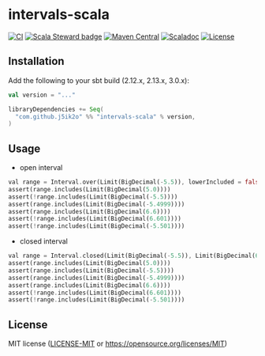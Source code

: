 # intervals-scala

[![CI](https://github.com/j5ik2o/intervals-scala/workflows/CI/badge.svg)](https://github.com/j5ik2o/intervals-scala/actions?query=workflow%3ACI)
[![Scala Steward badge](https://img.shields.io/badge/Scala_Steward-helping-blue.svg?style=flat&logo=data:image/png;base64,iVBORw0KGgoAAAANSUhEUgAAAA4AAAAQCAMAAAARSr4IAAAAVFBMVEUAAACHjojlOy5NWlrKzcYRKjGFjIbp293YycuLa3pYY2LSqql4f3pCUFTgSjNodYRmcXUsPD/NTTbjRS+2jomhgnzNc223cGvZS0HaSD0XLjbaSjElhIr+AAAAAXRSTlMAQObYZgAAAHlJREFUCNdNyosOwyAIhWHAQS1Vt7a77/3fcxxdmv0xwmckutAR1nkm4ggbyEcg/wWmlGLDAA3oL50xi6fk5ffZ3E2E3QfZDCcCN2YtbEWZt+Drc6u6rlqv7Uk0LdKqqr5rk2UCRXOk0vmQKGfc94nOJyQjouF9H/wCc9gECEYfONoAAAAASUVORK5CYII=)](https://scala-steward.org)
[![Maven Central](https://maven-badges.herokuapp.com/maven-central/com.github.j5ik2o/intervals-scala_2.13/badge.svg)](https://maven-badges.herokuapp.com/maven-central/com.github.j5ik2o/intervals-scala_2.13)
[![Scaladoc](http://javadoc-badge.appspot.com/com.github.j5ik2o/intervals-scala_2.13.svg?label=scaladoc)](http://javadoc-badge.appspot.com/com.github.j5ik2o/intervals-scala_2.13/com/github/j5ik2o/akka/persistence/dynamodb/index.html?javadocio=true)
[![License](https://img.shields.io/badge/License-Apache%202.0-blue.svg)](https://opensource.org/licenses/Apache-2.0)

## Installation

Add the following to your sbt build (2.12.x, 2.13.x, 3.0.x):

```scala
val version = "..."

libraryDependencies += Seq(
  "com.github.j5ik2o" %% "intervals-scala" % version,
)
```

## Usage

- open interval

```rust
val range = Interval.over(Limit(BigDecimal(-5.5)), lowerIncluded = false, Limit(BigDecimal(6.6)), upperIncluded = true)
assert(range.includes(Limit(BigDecimal(5.0))))
assert(!range.includes(Limit(BigDecimal(-5.5))))
assert(range.includes(Limit(BigDecimal(-5.4999))))
assert(range.includes(Limit(BigDecimal(6.6))))
assert(!range.includes(Limit(BigDecimal(6.601))))
assert(!range.includes(Limit(BigDecimal(-5.501))))
```

- closed interval

```rust
val range = Interval.closed(Limit(BigDecimal(-5.5)), Limit(BigDecimal(6.6)))
assert(range.includes(Limit(BigDecimal(5.0))))
assert(range.includes(Limit(BigDecimal(-5.5))))
assert(range.includes(Limit(BigDecimal(-5.4999))))
assert(range.includes(Limit(BigDecimal(6.6))))
assert(!range.includes(Limit(BigDecimal(6.601))))
assert(!range.includes(Limit(BigDecimal(-5.501))))
```



## License

MIT license ([LICENSE-MIT](LICENSE-MIT) or https://opensource.org/licenses/MIT)
